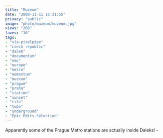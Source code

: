 ```yaml
---
title: "Muzeum"
date: "2008-11-11 15:31:55"
privacy: "public"
image: "photo/muzeum/muzeum.jpg"
views: "208"
faves: "16"
tags:
- "via-pixelpipe"
- "czech republic"
- "dalek"
- "documentum"
- "emc"
- "europe"
- "metro"
- "momentum"
- "muzeum"
- "prague"
- "praha"
- "station"
- "sunset"
- "tile"
- "tube"
- "underground"
- "Epic Edits Selection"
---
```

Apparently some of the Prague Metro stations are actually inside Daleks! - <a href="/photos/2008/11/12/muzeum"></a>
